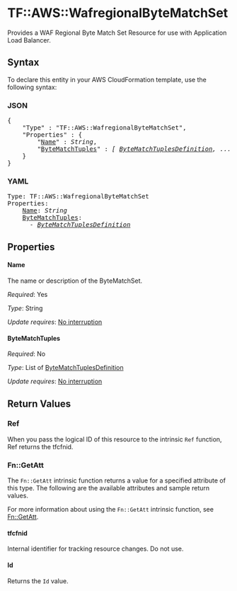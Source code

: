 # TF::AWS::WafregionalByteMatchSet

Provides a WAF Regional Byte Match Set Resource for use with Application Load Balancer.

## Syntax

To declare this entity in your AWS CloudFormation template, use the following syntax:

### JSON

<pre>
{
    "Type" : "TF::AWS::WafregionalByteMatchSet",
    "Properties" : {
        "<a href="#name" title="Name">Name</a>" : <i>String</i>,
        "<a href="#bytematchtuples" title="ByteMatchTuples">ByteMatchTuples</a>" : <i>[ <a href="bytematchtuplesdefinition.md">ByteMatchTuplesDefinition</a>, ... ]</i>
    }
}
</pre>

### YAML

<pre>
Type: TF::AWS::WafregionalByteMatchSet
Properties:
    <a href="#name" title="Name">Name</a>: <i>String</i>
    <a href="#bytematchtuples" title="ByteMatchTuples">ByteMatchTuples</a>: <i>
      - <a href="bytematchtuplesdefinition.md">ByteMatchTuplesDefinition</a></i>
</pre>

## Properties

#### Name

The name or description of the ByteMatchSet.

_Required_: Yes

_Type_: String

_Update requires_: [No interruption](https://docs.aws.amazon.com/AWSCloudFormation/latest/UserGuide/using-cfn-updating-stacks-update-behaviors.html#update-no-interrupt)

#### ByteMatchTuples

_Required_: No

_Type_: List of <a href="bytematchtuplesdefinition.md">ByteMatchTuplesDefinition</a>

_Update requires_: [No interruption](https://docs.aws.amazon.com/AWSCloudFormation/latest/UserGuide/using-cfn-updating-stacks-update-behaviors.html#update-no-interrupt)

## Return Values

### Ref

When you pass the logical ID of this resource to the intrinsic `Ref` function, Ref returns the tfcfnid.

### Fn::GetAtt

The `Fn::GetAtt` intrinsic function returns a value for a specified attribute of this type. The following are the available attributes and sample return values.

For more information about using the `Fn::GetAtt` intrinsic function, see [Fn::GetAtt](https://docs.aws.amazon.com/AWSCloudFormation/latest/UserGuide/intrinsic-function-reference-getatt.html).

#### tfcfnid

Internal identifier for tracking resource changes. Do not use.

#### Id

Returns the <code>Id</code> value.

